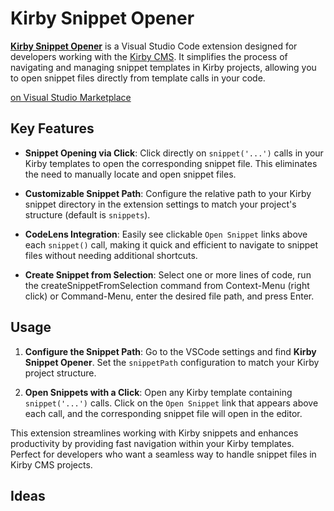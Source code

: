 # Kirby Snippet Opener

[**Kirby Snippet Opener**](https://marketplace.visualstudio.com/items?itemName=zntgrf.kirbysnippetopener) is a Visual Studio Code extension designed for developers working with the [Kirby CMS](https://getkirby.com). It simplifies the process of navigating and managing snippet templates in Kirby projects, allowing you to open snippet files directly from template calls in your code.

[on Visual Studio Marketplace](https://marketplace.visualstudio.com/items?itemName=zntgrf.kirbysnippetopener)

## Key Features

- **Snippet Opening via Click**: Click directly on `snippet('...')` calls in your Kirby templates to open the corresponding snippet file. This eliminates the need to manually locate and open snippet files.

- **Customizable Snippet Path**: Configure the relative path to your Kirby snippet directory in the extension settings to match your project's structure (default is `snippets`).

- **CodeLens Integration**: Easily see clickable `Open Snippet` links above each `snippet()` call, making it quick and efficient to navigate to snippet files without needing additional shortcuts.

- **Create Snippet from Selection**: Select one or more lines of code, run the createSnippetFromSelection command from Context-Menu (right click) or Command-Menu, enter the desired file path, and press Enter.
## Usage

1. **Configure the Snippet Path**:
   Go to the VSCode settings and find **Kirby Snippet Opener**. Set the `snippetPath` configuration to match your Kirby project structure.

2. **Open Snippets with a Click**:
   Open any Kirby template containing `snippet('...')` calls. Click on the `Open Snippet` link that appears above each call, and the corresponding snippet file will open in the editor.

This extension streamlines working with Kirby snippets and enhances productivity by providing fast navigation within your Kirby templates. Perfect for developers who want a seamless way to handle snippet files in Kirby CMS projects.

## Ideas
